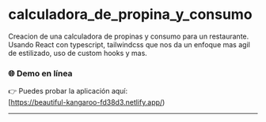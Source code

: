 # calculadora_de_propina_y_consumo
Creacion de una calculadora de propinas y consumo para un restaurante. Usando React con typescript, tailwindcss que nos da un enfoque mas agil de estilizado, uso de custom hooks y mas.

### 🌐 Demo en línea

👉 Puedes probar la aplicación aquí:  
[https://beautiful-kangaroo-fd38d3.netlify.app/)

---
